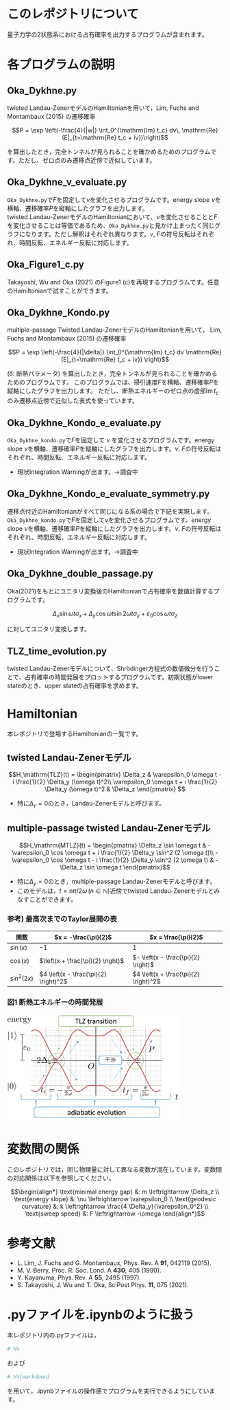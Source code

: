 # このレポジトリについて
量子力学の2状態系における占有確率を出力するプログラムが含まれます。

# 各プログラムの説明
## Oka_Dykhne.py
twisted Landau-ZenerモデルのHamiltonianを用いて，Lim, Fuchs and Montambaux (2015) の遷移確率
```math
P = \exp \left(-\frac{4}{|w|} \int_0^{\mathrm{Im} t_c} dv\, \mathrm{Re} (E|_{t=\mathrm{Re} t_c + iv})\right)
```
を算出したとき，完全トンネルが見られることを確かめるためのプログラムです。ただし、ゼロ点のみ遷移点近傍で近似しています。

## Oka_Dykhne_v_evaluate.py
`Oka_Dykhne.py`で$`F`$を固定して$`\nu`$を変化させるプログラムです。energy slope $`\nu`$を横軸、遷移確率$`P`$を縦軸にしたグラフを出力します。<br>
twisted Landau-ZenerモデルのHamiltonianにおいて、$`\nu`$を変化させることと$`F`$を変化させることは等価であるため、`Oka_Dykhne.py`と見かけ上まったく同じグラフになります。ただし解釈はそれぞれ異なります。$`\nu`$, $`F`$の符号反転はそれぞれ、時間反転、エネルギー反転に対応します。

## Oka_Figure1_c.py
Takayoshi, Wu and Oka (2021) のFigure1 (c)を再現するプログラムです。任意のHamiltonianで試すことができます。

## Oka_Dykhne_Kondo.py
multiple-passage Twisted Landau-ZenerモデルのHamiltonianを用いて，
Lim, Fuchs and Montambaux (2015) の遷移確率
```math
P = \exp \left(-\frac{4}{|\delta|} \int_0^{\mathrm{Im} t_c} dv
     \mathrm{Re} (E|_{t=\mathrm{Re} t_c + iv}) \right)
```
($`\delta:`$ 断熱パラメータ) を算出したとき，完全トンネルが見られることを確かめるためのプログラムです。
このプログラムでは、掃引速度$`F`$を横軸、遷移確率$`P`$を縦軸にしたグラフを出力します。
ただし、断熱エネルギーのゼロ点の虚部$`\mathrm{Im} \, t_c`$のみ遷移点近傍で近似した表式を使っています。

## Oka_Dykhne_Kondo_e_evaluate.py
`Oka_Dykhne_kondo.py`で$`F`$を固定して $`\nu`$ を変化させるプログラムです。energy slope $`\nu`$を横軸、遷移確率$`P`$を縦軸にしたグラフを出力します。$`\nu`$, $`F`$の符号反転はそれぞれ、時間反転、エネルギー反転に対応します。
- 現状Integration Warningが出ます。→調査中

## Oka_Dykhne_Kondo_e_evaluate_symmetry.py
遷移点付近のHamiltonianがすべて同じになる系の場合で下記を実現します。`Oka_Dykhne_kondo.py`で$`F`$を固定して$`\nu`$を変化させるプログラムです。energy slope $`\nu`$を横軸、遷移確率$`P`$を縦軸にしたグラフを出力します。$`\nu`$, $`F`$の符号反転はそれぞれ、時間反転、エネルギー反転に対応します。
- 現状Integration Warningが出ます。→調査中

## Oka_Dykhne_double_passage.py
Oka(2021)をもとにユニタリ変換後のHamiltonianで占有確率を数値計算するプログラムです。
```math
\Delta_x \sin{\omega t} \sigma_x
+ \Delta_y \cos{\omega t} \sin{2 \omega t}\sigma_y
+ \varepsilon_0 \cos{\omega t} \sigma_z
```
に対してユニタリ変換します。

## TLZ_time_evolution.py
twisted Landau-Zenerモデルについて、Shr&ouml;dinger方程式の数値微分を行うことで、占有確率の時間発展をプロットするプログラムです。初期状態がlower stateのとき、upper stateの占有確率を求めます。

# Hamiltonian
本レポジトリで登場するHamiltonianの一覧です。
## twisted Landau-Zenerモデル
```math
H_\mathrm{TLZ}(t)
=
\begin{pmatrix}
\Delta_z & \varepsilon_0 \omega t - i \frac{1}{2} \Delta_y (\omega t)^2\\
\varepsilon_0 \omega t + i \frac{1}{2} \Delta_y (\omega t)^2 & \Delta_z
\end{pmatrix} 
```
- 特に$`\Delta_y = 0`$のとき，Landau-Zenerモデルと呼びます。

## multiple-passage twisted Landau-Zenerモデル
```math
H_\mathrm{MTLZ}(t)
=
\begin{pmatrix}
\Delta_z \sin \omega t & -\varepsilon_0 \cos \omega t + i \frac{1}{2} \Delta_y \sin^2 (2 \omega t)\\
-\varepsilon_0 \cos \omega t - i \frac{1}{2} \Delta_y \sin^2 (2 \omega t) & -\Delta_z \sin \omega t
\end{pmatrix}
```
- 特に$`\Delta_y = 0`$のとき，multiple-passage Landau-Zenerモデルと呼びます。<br>
- このモデルは，$`t = n \pi/2\omega \, (n \in \mathbb{N})`$近傍でtwisted Landau-Zenerモデルとみなすことができます。

### 参考) 最高次までのTaylor展開の表

| 関数 | $`x = -\frac{\pi}{2}`$ | $`x = \frac{\pi}{2}`$
| -- | -- | -- |
| $`\sin(x)`$ | $`-1`$ | $`1`$
| $`\cos(x)`$ | $`\left(x + \frac{\pi}{2} \right)`$| $`- \left(x - \frac{\pi}{2} \right)`$
| $`\sin^2(2x)`$ | $`4 \left(x - \frac{\pi}{2} \right)^2`$ | $`4 \left(x + \frac{\pi}{2} \right)^2`$

### 図1 断熱エネルギーの時間発展
<img src="resources/MTLZ_Hamiltonian.jpg" alt="MTLZ Hamitonianの概要" width=400>
<br>

# 変数間の関係
このレポジトリでは，同じ物理量に対して異なる変数が混在しています。変数間の対応関係は以下を参照してください。

```math
\begin{align*}
\text{minimal energy gap} &: m \leftrightarrow \Delta_z \\
\text{energy slope} &: \nu \leftrightarrow \varepsilon_0 \\
\text{geodesic curvature} &: k \leftrightarrow \frac{4 \Delta_y}{\varepsilon_0^2} \\
\text{sweep speed} &: F \leftrightarrow -\omega
\end{align*}
```


# 参考文献
- L. Lim, J. Fuchs and G. Montambaux, Phys. Rev. A **91**, 042119 (2015).
- M. V. Berry, Proc. R. Soc. Lond. A **430**, 405 (1990).
- Y. Kayanuma, Phys. Rev. A **55**, 2495 (1997).
- S. Takayoshi, J. Wu and T. Oka, SciPost Phys. **11**, 075 (2021).

# .pyファイルを.ipynbのように扱う
本レポジトリ内の.pyファイルは，
```python
# %%
```
および
```python
# %%[markdown]
```
を用いて，.ipynbファイルの操作感でプログラムを実行できるようにしています。